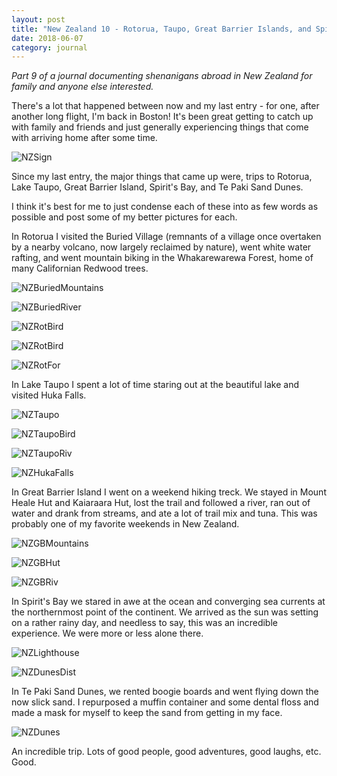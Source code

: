 ```yaml
---
layout: post
title: "New Zealand 10 - Rotorua, Taupo, Great Barrier Islands, and Spirit's Bay"
date: 2018-06-07
category: journal
---
```


<link rel="stylesheet" type="text/css"  href="/keiths-site/css/main.css">

*Part 9 of a journal documenting shenanigans abroad in New Zealand for family and anyone else interested.*

There's a lot that happened between now and my last entry - for one, after another long flight, I'm back in Boston! It's been great getting to catch up with family and friends and just generally experiencing things that come with arriving home after some time.

![NZSign](/keiths-site/image_dir/NZSign.jpg)

Since my last entry, the major things that came up were, trips to Rotorua, Lake Taupo, Great Barrier Island, Spirit's Bay, and Te Paki Sand Dunes.

I think it's best for me to just condense each of these into as few words as possible and post some of my better pictures for each.

In Rotorua I visited the Buried Village (remnants of a village once overtaken by a nearby volcano, now largely reclaimed by nature), went white water rafting, and went mountain biking in the Whakarewarewa Forest, home of many Californian Redwood trees.

![NZBuriedMountains](/keiths-site/image_dir/NZBuriedMountains.jpg)

![NZBuriedRiver](/keiths-site/image_dir/NZBuriedRiver.jpg)

![NZRotBird](/keiths-site/image_dir/NZRotBird.jpg)

![NZRotBird](/keiths-site/image_dir/NZRotHot.jpg)

![NZRotFor](/keiths-site/image_dir/NZRotFor.jpg)

In Lake Taupo I spent a lot of time staring out at the beautiful lake and visited Huka Falls.

![NZTaupo](/keiths-site/image_dir/NZTaupo.jpg)

![NZTaupoBird](/keiths-site/image_dir/NZTaupoBird.jpg)

![NZTaupoRiv](/keiths-site/image_dir/NZTaupoRiv.jpg)

![NZHukaFalls](/keiths-site/image_dir/NZHukaFalls.jpg)

In Great Barrier Island I went on a weekend hiking treck. We stayed in Mount Heale Hut and Kaiaraara Hut, lost the trail and followed a river, ran out of water and drank from streams, and ate a lot of trail mix and tuna. This was probably one of my favorite weekends in New Zealand.

![NZGBMountains](/keiths-site/image_dir/NZGBMountains.jpg)

![NZGBHut](/keiths-site/image_dir/NZGBHut.jpg)

![NZGBRiv](/keiths-site/image_dir/NZGBRiv.jpg)

In Spirit's Bay we stared in awe at the ocean and converging sea currents at the northernmost point of the continent. We arrived as the sun was setting on a rather rainy day, and needless to say, this was an incredible experience. We were more or less alone there.

![NZLighthouse](/keiths-site/image_dir/NZLighthouse.jpg)

![NZDunesDist](/keiths-site/image_dir/NZDunesDist.jpg)

In Te Paki Sand Dunes, we rented boogie boards and went flying down the now slick sand. I repurposed a muffin container and some dental floss and made a mask for myself to keep the sand from getting in my face.

![NZDunes](/keiths-site/image_dir/NZDunes.jpg)

An incredible trip. Lots of good people, good adventures, good laughs, etc. Good.